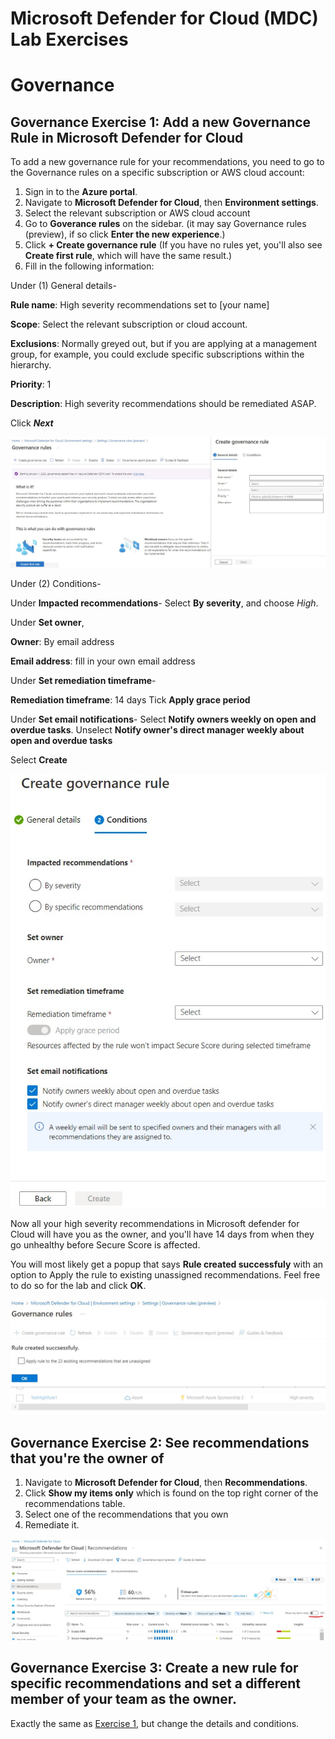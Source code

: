 # Microsoft Defender for Cloud (MDC) Lab Exercises



# Governance
## Governance Exercise 1: Add a new Governance Rule in Microsoft Defender for Cloud 

To add a new governance rule for your recommendations, you need to go to the Governance rules on a specific subscription or AWS cloud account:

1. Sign in to the **Azure portal**.
2. Navigate to **Microsoft Defender for Cloud**, then **Environment settings**.
3. Select the relevant subscription or AWS cloud account
4. Go to **Goverance rules** on the sidebar. (it may say Governance rules (preview), if so click **Enter the new experience**.)
5. Click **+ Create governance rule** (If you have no rules yet, you'll also see **Create first rule**, which will have the same result.)
6. Fill in the following information:

Under (1) General details-

**Rule name**: High severity recommendations set to [your name]

**Scope**: Select the relevant subscription or cloud  account. 

**Exclusions**: Normally greyed out, but if you are applying at a management group, for example, you could exclude specific subscriptions within the hierarchy.

**Priority**: 1

**Description**: High severity recommendations should be remediated ASAP.

Click ***Next***

![Governance Rule Creation Step 1 screenshot](images/MDC-Governance-1.jpg)

Under (2) Conditions-

Under **Impacted recommendations**- 
Select **By severity**, and choose *High*.

Under **Set owner**,

**Owner**: By email address

**Email address**: fill in your own email address

Under **Set remediation timeframe**-

**Remediation timeframe**: 14 days
Tick **Apply grace period**

Under **Set email notifications**-
Select **Notify owners weekly on open and overdue tasks**.
Unselect **Notify owner's direct manager weekly about open and overdue tasks**

Select **Create**

![Governance Rule Creation Step 2 screenshot](images/MDC-Governance-2.jpg)

Now all your high severity recommendations in Microsoft defender for Cloud will have you as the owner, and you'll have 14 days from when they go unhealthy before Secure Score is affected.

You will most likely get a popup that says **Rule created successfuly** with an option to Apply the rule to existing unassigned recommendations. Feel free to do so for the lab and click **OK**.

![Governance Rule Creation Step 3 screenshot](images/MDC-Governance-3.jpg)

## Governance Exercise 2: See recommendations that you're the owner of
 
1.	Navigate to **Microsoft Defender for Cloud**, then **Recommendations**.
2. Click **Show my items only** which is found on the top right corner of the recommendations table.
3. Select one of the recommendations that you own
4. Remediate it.

![Governance - show owner recommendations screenshot](images/MDC-Governance-4.jpg)

## Governance Exercise 3: Create a new rule for specific recommendations and set a different member of your team as the owner.
 
 Exactly the same as [Exercise 1](#governance-exercise-1-add-a-new-governance-rule-in-microsoft-defender-for-cloud), but change the details and conditions.
 
